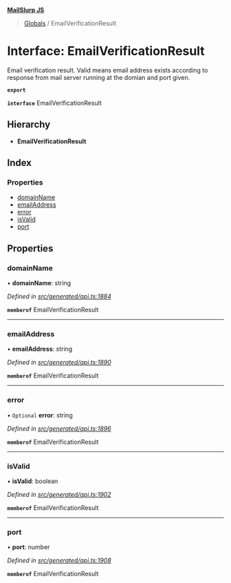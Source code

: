 **[MailSlurp JS](../README.md)**

> [Globals](../README.md) / EmailVerificationResult

# Interface: EmailVerificationResult

Email verification result. Valid means email address exists according to response from mail server running at the domian and port given.

**`export`** 

**`interface`** EmailVerificationResult

## Hierarchy

* **EmailVerificationResult**

## Index

### Properties

* [domainName](emailverificationresult.md#domainname)
* [emailAddress](emailverificationresult.md#emailaddress)
* [error](emailverificationresult.md#error)
* [isValid](emailverificationresult.md#isvalid)
* [port](emailverificationresult.md#port)

## Properties

### domainName

•  **domainName**: string

*Defined in [src/generated/api.ts:1884](https://github.com/mailslurp/mailslurp-client/blob/6b679b8/src/generated/api.ts#L1884)*

**`memberof`** EmailVerificationResult

___

### emailAddress

•  **emailAddress**: string

*Defined in [src/generated/api.ts:1890](https://github.com/mailslurp/mailslurp-client/blob/6b679b8/src/generated/api.ts#L1890)*

**`memberof`** EmailVerificationResult

___

### error

• `Optional` **error**: string

*Defined in [src/generated/api.ts:1896](https://github.com/mailslurp/mailslurp-client/blob/6b679b8/src/generated/api.ts#L1896)*

**`memberof`** EmailVerificationResult

___

### isValid

•  **isValid**: boolean

*Defined in [src/generated/api.ts:1902](https://github.com/mailslurp/mailslurp-client/blob/6b679b8/src/generated/api.ts#L1902)*

**`memberof`** EmailVerificationResult

___

### port

•  **port**: number

*Defined in [src/generated/api.ts:1908](https://github.com/mailslurp/mailslurp-client/blob/6b679b8/src/generated/api.ts#L1908)*

**`memberof`** EmailVerificationResult
